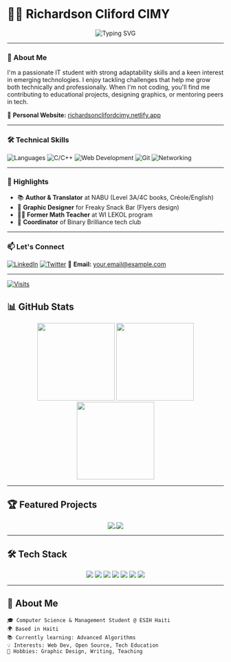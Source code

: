 # 👨‍💻 Richardson Cliford CIMY 

<div align="center">
  <img src="https://readme-typing-svg.demolab.com?font=Fira+Code&pause=1000&color=black&width=435&lines=🎓+Computer+Science+Student+&+Management+Student;💻+Tech+Enthusiast;🌱+Continuous+Learner;Web+Developer;👥+Team+Player;Open-Source+Contributor" alt="Typing SVG" />
</div>

---

### 🚀 About Me

I'm a passionate IT student with strong adaptability skills and a keen interest in emerging technologies. I enjoy tackling challenges that help me grow both technically and professionally. When I'm not coding, you'll find me contributing to educational projects, designing graphics, or mentoring peers in tech.

🔗 **Personal Website:** [richardsonclifordcimy.netlify.app](https://richardsonclifordcimy.netlify.app)

---

### 🛠 Technical Skills

![Languages](https://img.shields.io/badge/-Languages-333333?style=flat&logo=python)
![C/C++](https://img.shields.io/badge/C/C++-00599C?style=flat&logo=c%2B%2B&logoColor=white)
![Web Development](https://img.shields.io/badge/Web_Development-FF5722?style=flat&logo=html5&logoColor=white)
![Git](https://img.shields.io/badge/Git-F05032?style=flat&logo=git&logoColor=white)
![Networking](https://img.shields.io/badge/Networking-007ACC?style=flat&logo=cisco&logoColor=white)

---

### 🌟 Highlights

- 📚 **Author & Translator** at NABU (Level 3A/4C books, Créole/English)
- 🎨 **Graphic Designer** for Freaky Snack Bar (Flyers design)
- 👨‍🏫 **Former Math Teacher** at WI LEKOL program
- 🚀 **Coordinator** of Binary Brilliance tech club

---

### 📫 Let's Connect

[![LinkedIn](https://img.shields.io/badge/LinkedIn-0077B5?style=for-the-badge&logo=linkedin&logoColor=white)](YOUR_LINKEDIN_LINK)
[![Twitter](https://img.shields.io/badge/Twitter-1DA1F2?style=for-the-badge&logo=twitter&logoColor=white)](YOUR_TWITTER_LINK)
📧 **Email:** [your.email@example.com](mailto:your.email@example.com)

---

[![Visits](https://komarev.com/ghpvc/?username=cimyrichardson&label=Profile%20Views&color=blueviolet&style=flat)](https://github.com/cimyrichardson)



## 📊 GitHub Stats

<div align="center">
  <img height="180em" src="https://github-readme-stats.vercel.app/api?username=YOUR_USERNAME&show_icons=true&theme=radical&include_all_commits=true&count_private=true" />
  <img height="180em" src="https://github-readme-stats.vercel.app/api/top-langs/?username=YOUR_USERNAME&layout=compact&langs_count=8&theme=radical" />
  <img height="180em" src="https://github-readme-streak-stats.herokuapp.com/?user=YOUR_USERNAME&theme=radical" />
</div>

---

## 🏆 Featured Projects

<div align="center">
  <a href="PROJECT1_LINK">
    <img align="center" src="https://github-readme-stats.vercel.app/api/pin/?username=YOUR_USERNAME&repo=REPO1_NAME&theme=dracula" />
  </a>
  <a href="PROJECT2_LINK">
    <img align="center" src="https://github-readme-stats.vercel.app/api/pin/?username=YOUR_USERNAME&repo=REPO2_NAME&theme=dracula" />
  </a>
</div>

---

## 🛠 Tech Stack

<div align="center">
  <img src="https://img.shields.io/badge/C-00599C?style=for-the-badge&logo=c&logoColor=white" />
  <img src="https://img.shields.io/badge/C%2B%2B-00599C?style=for-the-badge&logo=c%2B%2B&logoColor=white" />
  <img src="https://img.shields.io/badge/HTML5-E34F26?style=for-the-badge&logo=html5&logoColor=white" />
  <img src="https://img.shields.io/badge/CSS3-1572B6?style=for-the-badge&logo=css3&logoColor=white" />
  <img src="https://img.shields.io/badge/JavaScript-F7DF1E?style=for-the-badge&logo=javascript&logoColor=black" />
  <img src="https://img.shields.io/badge/Git-F05032?style=for-the-badge&logo=git&logoColor=white" />
  <img src="https://img.shields.io/badge/Networking-007ACC?style=for-the-badge&logo=cisco&logoColor=white" />
</div>

---

## 🌟 About Me

```text
🎓 Computer Science & Management Student @ ESIH Haiti
🌍 Based in Haiti
📚 Currently learning: Advanced Algorithms
💡 Interests: Web Dev, Open Source, Tech Education
🎨 Hobbies: Graphic Design, Writing, Teaching
